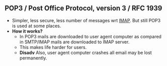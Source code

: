 ## POP3 / Post Office Protocol, version 3 / RFC 1939
- Simpler, less secure, less number of messages wrt [IMAP](). But still POP3 is used at some places.
- **How it works?**
  - In POP3 mails are downloaded to user agent computer as compared in SMTP/IMAP mails are downloaded to IMAP server.
  - This makes life harder for users.
  - **Disadv** Also, user agent computer crashes all email may be lost permanently.
